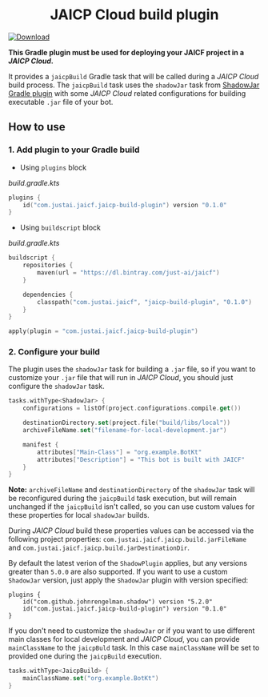 <h1 align="center">JAICP Cloud build plugin</h1>

[![Download](https://api.bintray.com/packages/just-ai/jaicf/jaicp-build-plugin/images/download.svg) ](https://bintray.com/just-ai/jaicf/jaicp-build-plugin/_latestVersion)

**This Gradle plugin must be used for deploying your JAICF project in a _JAICP Cloud_.**

It provides a `jaicpBuild` Gradle task that will be called during a _JAICP Cloud_ build process.
The `jaicpBuild` task uses the `shadowJar` task from [ShadowJar Gradle plugin](https://github.com/johnrengelman/shadow) 
with some _JAICP Cloud_ related configurations for building executable `.jar` file of your bot.

## How to use

### 1. Add plugin to your Gradle build

- Using `plugins` block

_build.gradle.kts_
```kotlin
plugins {
    id("com.justai.jaicf.jaicp-build-plugin") version "0.1.0"
}
```

- Using `buildscript` block

_build.gradle.kts_
```kotlin
buildscript {
    repositories {
        maven(url = "https://dl.bintray.com/just-ai/jaicf")
    }

    dependencies {
        classpath("com.justai.jaicf", "jaicp-build-plugin", "0.1.0")
    }
}

apply(plugin = "com.justai.jaicf.jaicp-build-plugin")
```

### 2. Configure your build

The plugin uses the `shadowJar` task for building a `.jar` file, so if you want to customize your `.jar` file
that will run in _JAICP Cloud_, you should just configure the `shadowJar` task.

```kotlin
tasks.withType<ShadowJar> {
    configurations = listOf(project.configurations.compile.get())

    destinationDirectory.set(project.file("build/libs/local"))
    archiveFileName.set("filename-for-local-development.jar")

    manifest {
        attributes["Main-Class"] = "org.example.BotKt"
        attributes["Description"] = "This bot is built with JAICF"
    }
}
```

**Note:** `archiveFileName` and `destinationDirectory` of the `shadowJar` task will be reconfigured 
during the `jaicpBuild` task execution, but will remain unchanged if the `jaicpBuild` isn't called, so 
you can use custom values for these properties for local `shadowJar` builds. 

During _JAICP Cloud_ build these properties values can be accessed via the following project properties:
`com.justai.jaicf.jaicp.build.jarFileName` and `com.justai.jaicf.jaicp.build.jarDestinationDir`.

By default the latest verion of the `ShadowPlugin` applies, but any versions greater than `5.0.0` are also supported.
If you want to use a custom `ShadowJar` version, just apply the `ShadowJar` plugin with version specified:
```
plugins {
    id("com.github.johnrengelman.shadow") version "5.2.0"
    id("com.justai.jaicf.jaicp-build-plugin") version "0.1.0"
}
```

If you don't need to customize the `shadowJar` or if you want to use different main classes for local development 
and _JAICP Cloud_, you can provide `mainClassName` to the `jaicpBuld` task. In this case `mainClassName` will be 
set to provided one during the `jaicpBuild` execution.

```kotlin
tasks.withType<JaicpBuild> {
    mainClassName.set("org.example.BotKt")
}
```